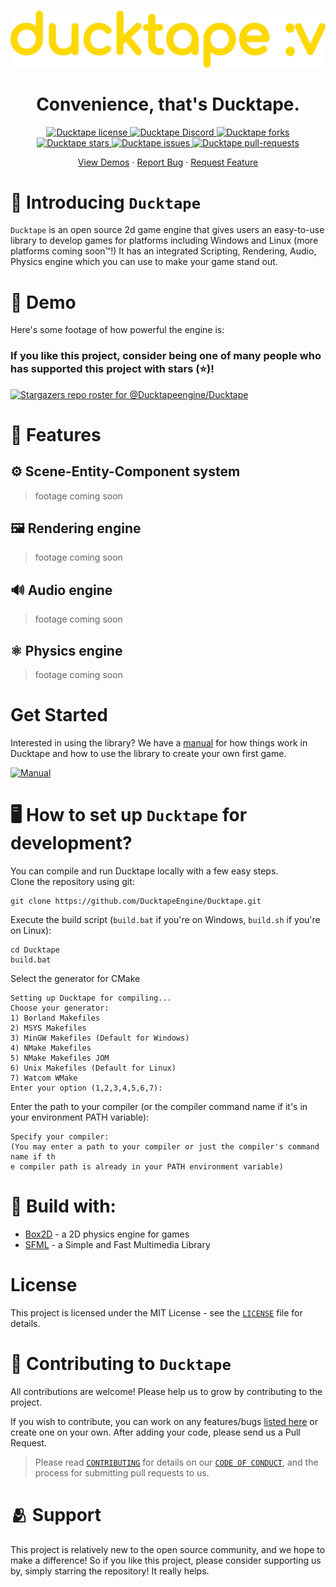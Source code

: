 <br><br><br>
<p align="center">
    <a href="https://ducktapeengine.github.io/" target="_blank">
        <img src="https://raw.githubusercontent.com/DucktapeEngine/Branding/main/banner-transparent.png" alt="logo" width="800px"/>
    </a>
<p/>
<h1 align="center">Convenience, that's Ducktape.</h1>

<p align="center">
    <a href="https://github.com/ducktapeengine/ducktape/blob/master/LICENSE" target="blank">
    <img src="https://img.shields.io/github/license/ducktapeengine/ducktape?style=for-the-badge" alt="Ducktape license" />
    </a>
    <a href="https://dsc.gg/ducktape" target="blank">
    <img src="https://img.shields.io/discord/831047342215659521?style=for-the-badge" alt="Ducktape Discord" />
    </a>
    <a href="https://github.com/ducktapeengine/ducktape/fork" target="blank">
    <img src="https://img.shields.io/github/forks/ducktapeengine/ducktape?style=for-the-badge" alt="Ducktape forks"/>
    </a>
    <a href="https://github.com/ducktapeengine/ducktape/stargazers" target="blank">
    <img src="https://img.shields.io/github/stars/ducktapeengine/ducktape?style=for-the-badge" alt="Ducktape stars"/>
    </a>
    <a href="https://github.com/ducktapeengine/ducktape/issues" target="blank">
    <img src="https://img.shields.io/github/issues/ducktapeengine/ducktape?style=for-the-badge" alt="Ducktape issues"/>
    </a>
    <a href="https://github.com/ducktapeengine/ducktape/pulls" target="blank">
    <img src="https://img.shields.io/github/issues-pr/ducktapeengine/ducktape?style=for-the-badge" alt="Ducktape pull-requests"/>
    </a>
</p>

<p align="center">
    <a href="https://ducktapeengine.github.io/demo" target="blank">View Demos</a>
    ·
    <a href="https://github.com/DucktapeEngine/Ducktape/issues/new?assignees=&labels=&template=bug_report.md&title=">Report Bug</a>
    ·
    <a href="https://github.com/DucktapeEngine/Ducktape/issues/new?assignees=&labels=&template=feature_request.md&title=">Request Feature</a>
</p>

# 👋 Introducing `Ducktape`
`Ducktape` is an open source 2d game engine that gives users an easy-to-use library to develop games for platforms including Windows and Linux (more platforms coming soon™️!)
It has an integrated Scripting, Rendering, Audio, Physics engine which you can use to make your game stand out.

# 🚀 Demo
Here's some footage of how powerful the engine is:
<footage coming soon>
    
### If you like this project, consider being one of many people who has supported this project with stars (⭐)!

[![Stargazers repo roster for @Ducktapeengine/Ducktape](https://reporoster.com/stars/Ducktapeengine/Ducktape)](https://github.com/Ducktapeengine/ducktape/stargazers)
    
# 👏 Features
## ⚙️ Scene-Entity-Component system
> footage coming soon
    
## 🖼️ Rendering engine
> footage coming soon

## 🔊 Audio engine
> footage coming soon

## ⚛️ Physics engine
> footage coming soon
    
# Get Started
Interested in using the library? We have a [manual](https://ducktapeengine.github.io/manual) for how things work in Ducktape and how to use the library to create your own first game.
    
[![Manual](https://img.shields.io/badge/Get-Manual-%23FAD315?style=for-the-badge)](https://ducktapeengine.github.io/manual)
    
# 🖥️ How to set up `Ducktape` for development?
You can compile and run Ducktape locally with a few easy steps.  
Clone the repository using git:
```
git clone https://github.com/DucktapeEngine/Ducktape.git
```
Execute the build script (`build.bat` if you're on Windows, `build.sh` if you're on Linux):
```
cd Ducktape
build.bat
```
Select the generator for CMake
```
Setting up Ducktape for compiling...
Choose your generator:
1) Borland Makefiles
2) MSYS Makefiles
3) MinGW Makefiles (Default for Windows)
4) NMake Makefiles
5) NMake Makefiles JOM
6) Unix Makefiles (Default for Linux)
7) Watcom WMake
Enter your option (1,2,3,4,5,6,7):
```
Enter the path to your compiler (or the compiler command name if it's in your environment PATH variable):
```
Specify your compiler:
(You may enter a path to your compiler or just the compiler's command name if th
e compiler path is already in your PATH environment variable)
```
# 🔨 Build with:
- [Box2D](https://github.com/erincatto/box2d) - a 2D physics engine for games
- [SFML](https://github.com/SFML/SFML) - a Simple and Fast Multimedia Library
    
# License
This project is licensed under the MIT License - see the [`LICENSE`](LICENSE) file for details.

# 🤝 Contributing to `Ducktape`
All contributions are welcome! Please help us to grow by contributing to the project.

If you wish to contribute, you can work on any features/bugs [listed here](https://github.com/DucktapeEngine/Ducktape/issues) or create one on your own. After adding your code, please send us a Pull Request.

> Please read [`CONTRIBUTING`](CONTRIBUTING.md) for details on our [`CODE OF CONDUCT`](CODE_OF_CONDUCT.md), and the process for submitting pull requests to us.

# 🫂 Support
This project is relatively new to the open source community, and we hope to make a difference! So if you like this project, please consider supporting us by, simply starring the repository! It really helps.
